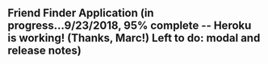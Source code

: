## Friend Finder Application (in progress...9/23/2018, 95% complete -- Heroku is working! (Thanks, Marc!) Left to do: modal and release notes)